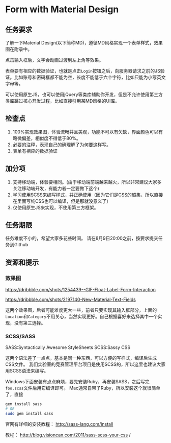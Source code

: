 # Form with Material Design

## 任务要求
了解一下Material Design(以下简称MD)，遵循MD风格实现一个表单样式，效果图在附录中。

点击输入框后，文字会动画过渡到左上角等效果。

表单要有相应的数据验证，也就是点击`Login`按钮之后，向服务器请求之前的JS验证。比如账号和密码框都不能为空，长度不能低于六个字符，比如只能为小写英文字母等。

可以使用原生JS，也可以使用jQuery等类库辅助你开发，但是不允许使用第三方类库跳过核心开发过程，比如直接引用某MD风格的UI库。

## 检查点
1. 100%实现效果图，体验流畅并且美观，功能不可以有欠缺，界面颜色可以有略微偏差，相似度不得低于80%。
2. 必要的注释，表现自己的确理解了为何要这样写。
3. 表单有相应的数据验证

## 加分项
1. 支持移动端，体验要相同。(由于移动端前端越来越火，所以非常建议大家多关注移动端开发，有能力者一定要做下这个)
3. 学习使用SCSS来编写样式，并正确使用（因为它们是CSS的超集，所以直接在里面写纯CSS也可以编译，但是那就没意义了）
2. 仅使用原生JS来实现，不使用第三方框架。

## 任务期限
任务难度不小的，希望大家多花些时间。
请在8月9日20:00之前，按要求提交任务到Github


## 资源和提示
### 效果图
https://dribbble.com/shots/1254439--GIF-Float-Label-Form-Interaction

https://dribbble.com/shots/2197140-New-Material-Text-Fields

这两个效果图，后者可能难度更大一些，前者只要实现其输入框部分，上面的`Location`和`Category`不用关心，当然实现更好。自己根据喜好来选择其中一个实现，没有第三选择。

### SCSS/SASS
SASS:Syntactically Awesome StyleSheets
SCSS:Sassy CSS

这两个语法差了一点点，基本是同一种东西，可以方便的写样式，编译后生成CSS文件。
我们实验室的竞赛管理平台项目是使用SCSS的，所以这里也建议大家用SCSS语法来编写。

Windows下面安装有点点麻烦，要先安装Ruby，再安装SASS，之后写完`foo.scss`文件后用它编译即可。
Mac通常自带了Ruby，所以安装这个就很简单了，直接

```bash
gem install sass
# OR
sudo gem install sass
```

官网有详细的安装教程： http://sass-lang.com/install

教程： http://blog.visioncan.com/2011/sass-scss-your-css /
